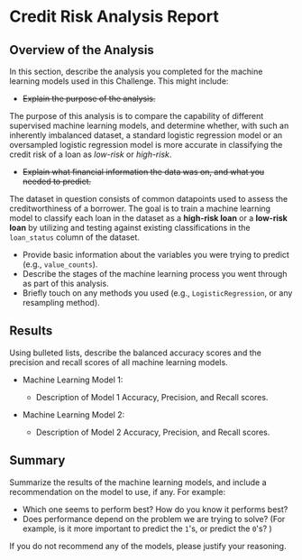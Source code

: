 # Credit Risk Analysis Report

## Overview of the Analysis

In this section, describe the analysis you completed for the machine learning models used in this Challenge. This might include:

* ~~Explain the purpose of the analysis.~~

The purpose of this analysis is to compare the capability of different supervised machine learning models, and determine whether, with such an inherently imbalanced dataset, a standard logistic regression model or an oversampled logistic regression model is more accurate in classifying the credit risk of a loan as *low-risk* or *high-risk*.

* ~~Explain what financial information the data was on, and what you needed to predict.~~

The dataset in question consists of common datapoints used to assess the creditworthiness of a borrower. The goal is to train a machine learning model to classify each loan in the dataset as a **high-risk loan** or a **low-risk loan** by utilizing and testing against existing classifications in the `loan_status` column of the dataset. 

* Provide basic information about the variables you were trying to predict (e.g., `value_counts`).
* Describe the stages of the machine learning process you went through as part of this analysis.
* Briefly touch on any methods you used (e.g., `LogisticRegression`, or any resampling method).








## Results

Using bulleted lists, describe the balanced accuracy scores and the precision and recall scores of all machine learning models.

* Machine Learning Model 1:
  * Description of Model 1 Accuracy, Precision, and Recall scores.



* Machine Learning Model 2:
  * Description of Model 2 Accuracy, Precision, and Recall scores.

## Summary

Summarize the results of the machine learning models, and include a recommendation on the model to use, if any. For example:
* Which one seems to perform best? How do you know it performs best?
* Does performance depend on the problem we are trying to solve? (For example, is it more important to predict the `1`'s, or predict the `0`'s? )

If you do not recommend any of the models, please justify your reasoning.
